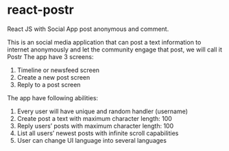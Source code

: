 # react-postr
React JS with Social App post anonymous and comment.


This is an social media application that can post a text information to internet anonymously and let the community engage that post, we will call it Postr
The app have 3 screens:
1. Timeline or newsfeed screen
2. Create a new post screen
3. Reply to a post screen

The app have following abilities:
1. Every user will have unique and random handler (username)
2. Create post a text with maximum character length: 100
3. Reply users’ posts with maximum character length: 100
4. List all users’ newest posts with infinite scroll capabilities
5. User can change UI language into several languages
